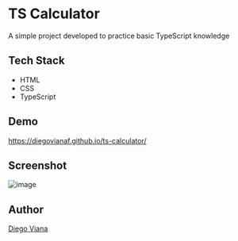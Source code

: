 # TS Calculator

A simple project developed to practice basic TypeScript knowledge

## Tech Stack

- HTML
- CSS
- TypeScript

## Demo

https://diegovianaf.github.io/ts-calculator/
## Screenshot

![image](https://user-images.githubusercontent.com/92064022/207656011-c3ffcf96-7a49-4136-923e-60115439be35.png)

## Author

[Diego Viana](https://www.linkedin.com/in/diegovianaf/)
